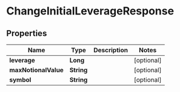 

# ChangeInitialLeverageResponse


## Properties

| Name | Type | Description | Notes |
|------------ | ------------- | ------------- | -------------|
|**leverage** | **Long** |  |  [optional] |
|**maxNotionalValue** | **String** |  |  [optional] |
|**symbol** | **String** |  |  [optional] |



